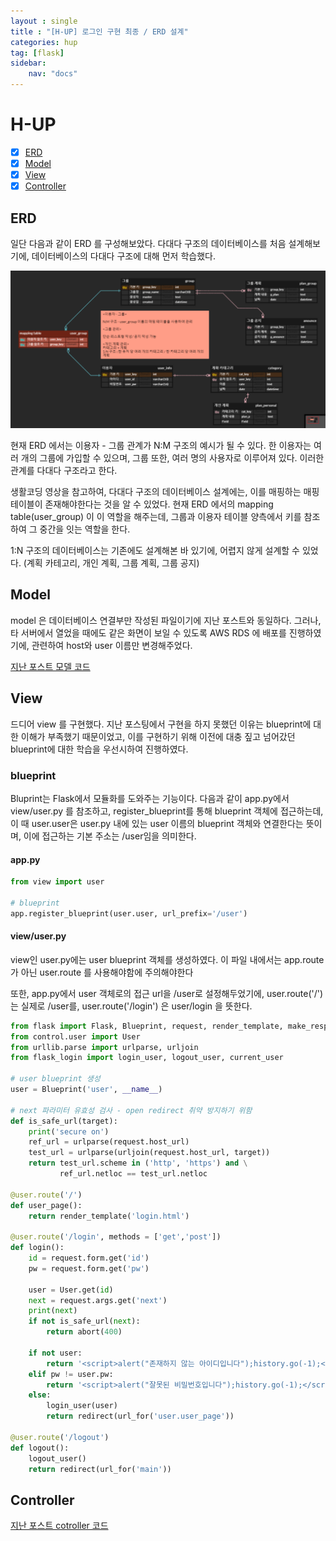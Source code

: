 ```yaml
---
layout : single
title : "[H-UP] 로그인 구현 최종 / ERD 설계"
categories: hup
tag: [flask]
sidebar:
    nav: "docs"
---
```


# H-UP

-  [x] [ERD](#erd)
-  [x] [Model](#model)
-  [x] [View](#view)
-  [x] [Controller](#controller)

## ERD

일단 다음과 같이 ERD 를 구성해보았다. 다대다 구조의 데이터베이스를 처음 설계해보기에, 데이터베이스의 다대다 구조에 대해 먼저 학습했다.

<img src="/images/hup/erd1.png">

현재 ERD 에서는 이용자 - 그룹 관계가 N:M 구조의 예시가 될 수 있다. 한 이용자는 여러 개의 그룹에 가입할 수 있으며, 그룹 또한, 여러 명의 사용자로 이루어져 있다. 이러한 관계를 다대다 구조라고 한다. 

생활코딩 영상을 참고하여, 다대다 구조의 데이터베이스 설계에는, 이를 매핑하는 매핑테이블이 존재해야한다는 것을 알 수 있었다. 현재 ERD 에서의 mapping table(user_group) 이 이 역할을 해주는데, 그룹과 이용자 테이블 양측에서 키를 참조하여 그 중간을 잇는 역할을 한다.

1:N 구조의 데이터베이스는 기존에도 설계해본 바 있기에, 어렵지 않게 설계할 수 있었다. (계획 카테고리, 개인 계획, 그룹 계획, 그룹 공지)

## Model

model 은 데이터베이스 연결부만 작성된 파일이기에 지난 포스트와 동일하다. 그러나, 타 서버에서 열었을 때에도 같은 화면이 보일 수 있도록 AWS RDS 에 배포를 진행하였기에, 관련하여 host와 user 이름만 변경해주었다.

[지난 포스트 모델 코드](../hup0/#model)

## View

드디어 view 를 구현했다. 지난 포스팅에서 구현을 하지 못했던 이유는 blueprint에 대한 이해가 부족했기 때문이었고, 이를 구현하기 위해 이전에 대충 짚고 넘어갔던 blueprint에 대한 학습을 우선시하여 진행하였다.

### blueprint

Bluprint는 Flask에서 모듈화를 도와주는 기능이다. 다음과 같이 app.py에서 view/user.py 를 참조하고, register_blueprint를 통해 blueprint 객체에 접근하는데, 이 때 user.user은 user.py 내에 있는 user 이름의 blueprint 객체와 연결한다는 뜻이며, 이에 접근하는 기본 주소는 /user임을 의미한다.

#### app.py

```python
from view import user

# blueprint
app.register_blueprint(user.user, url_prefix='/user')
```

#### view/user.py

view인 user.py에는 user blueprint 객체를 생성하였다. 이 파일 내에서는 app.route 가 아닌 user.route 를 사용해야함에 주의해야한다

또한, app.py에서 user 객체로의 접근 url을 /user로 설정해두었기에, user.route('/') 는 실제로 /user를, user.route('/login') 은 user/login 을 뜻한다.

```python
from flask import Flask, Blueprint, request, render_template, make_response, redirect, url_for, abort
from control.user import User
from urllib.parse import urlparse, urljoin
from flask_login import login_user, logout_user, current_user

# user blueprint 생성
user = Blueprint('user', __name__)

# next 파라미터 유효성 검사 - open redirect 취약 방지하기 위함
def is_safe_url(target):
    print('secure on')
    ref_url = urlparse(request.host_url)
    test_url = urlparse(urljoin(request.host_url, target))
    return test_url.scheme in ('http', 'https') and \
           ref_url.netloc == test_url.netloc

@user.route('/')
def user_page():
    return render_template('login.html')

@user.route('/login', methods = ['get','post'])
def login():
    id = request.form.get('id')
    pw = request.form.get('pw')

    user = User.get(id)
    next = request.args.get('next')
    print(next)
    if not is_safe_url(next):
        return abort(400)

    if not user:
        return '<script>alert("존재하지 않는 아이디입니다");history.go(-1);</script>'
    elif pw != user.pw:
        return '<script>alert("잘못된 비밀번호입니다");history.go(-1);</script>'
    else:
        login_user(user)
        return redirect(url_for('user.user_page'))

@user.route('/logout')
def logout():
    logout_user()
    return redirect(url_for('main'))
```

## Controller

[지난 포스트 cotroller 코드](../hup0/#controller)